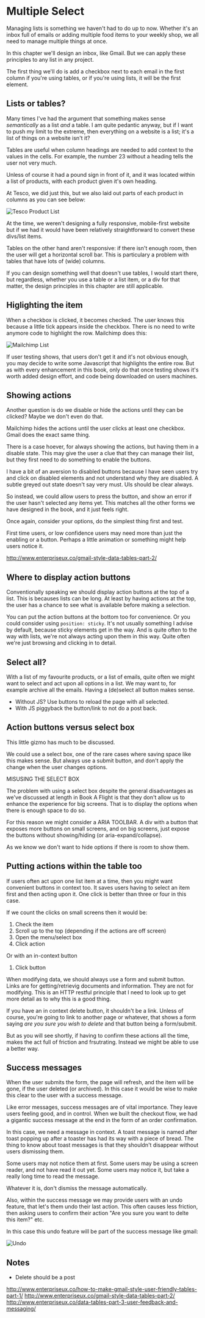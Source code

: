 # Multiple Select

Managing lists is something we haven't had to do up to now. Whether it's an inbox full of emails or adding multiple food items to your weekly shop, we all need to manage multiple things at once.

In this chapter we'll design an inbox, like Gmail. But we can apply these principles to any list in any project.

The first thing we'll do is add a checkbox next to each email in the first column if you're using tables, or if you're using lists, it will be the first element.

## Lists or tables?

Many times I've had the argument that something makes sense *semantically* as a list *and* a table. I am quite pedantic anyway, but if I want to push my limit to the extreme, then everything on a website is a list; it's a list of things on a website isn't it?

Tables are useful when column headings are needed to add context to the values in the cells. For example, the number 23 without a heading tells the user not very much.

Unless of course it had a pound sign in front of it, and it was located within a list of products, with each product given it's own heading.

At Tesco, we did just this, but we also laid out parts of each product in columns as you can see below:

![Tesco Product List](./images/tesco-list.png)

At the time, we weren't designing a fully responsive, mobile-first website but if we had it would have been relatively straightforward to convert these divs/list items.

Tables on the other hand aren't responsive: if there isn't enough room, then the user will get a horizontal scroll bar. This is particulary a problem with tables that have lots of (wide) columns.

If you can design something well that doesn't use tables, I would start there, but regardless, whether you use a table or a list item, or a div for that matter, the design principles in this chapter are still applicable.

## Higlighting the item

When a checkbox is clicked, it becomes checked. The user knows this because a little tick appears inside the checkbox. There is no need to write anymore code to highlight the row. Mailchimp does this:

![Mailchimp List](./images/mailchimp-list.png)

If user testing shows, that users don't get it and it's not obvious enough, you may decide to write some Javascript that highlights the entire row. But as with every enhancement in this book, only do that once testing shows it's worth added design effort, and code being downloaded on users machines.

## Showing actions

Another question is do we disable or hide the actions until they can be clicked? Maybe we don't even do that.

Mailchimp hides the actions until the user clicks at least one checkbox. Gmail does the exact same thing.

There is a case hoever, for always showing the actions, but having them in a disable state. This may give the user a clue that they can manage their list, but they first need to do something to enable the buttons.

I have a bit of an aversion to disabled buttons because I have seen users try and click on disabled elements and not understand why they are disabled. A subtle greyed out state doesn't say very must. UIs should be clear always.

So instead, we could allow users to press the button, and show an error if the user hasn't selected any items yet. This matches all the other forms we have designed in the book, and it just feels right.

Once again, consider your options, do the simplest thing first and test.

First time users, or low confidence users may need more than just the enabling or a button. Perhaps a little animation or something might help users notice it.

http://www.enterpriseux.co/gmail-style-data-tables-part-2/

## Where to display action buttons

Conventionally speaking we should display action buttons at the top of a list. This is becauses lists can be long. At least by having actions at the top, the user has a chance to see what is available before making a selection.

You can put the action buttons at the bottom too for convenience. Or you could consider using `position: sticky`. It's not usually something I advise by default, because sticky elements get in the way. And is quite often to the way with lists, we're not always acting upon them in this way. Quite often we're just browsing and clicking in to detail.

## Select all?

With a list of my favourite products, or a list of emails, quite often we might want to select and act upon all options in a list. We may want to, for example archive all the emails. Having a (de)select all button makes sense.

- Without JS? Use buttons to reload the page with all selected.
- With JS piggyback the button/link to not do a post back.

## Action buttons versus select box

This little gizmo has much to be discussed.

We could use a select box, one of the rare cases where saving space like this makes sense. But always use a submit button, and don't apply the change when the user changes options.

MISUSING THE SELECT BOX

The problem with using a select box despite the general disadvantages as we've discussed at length in Book A Flight is that they don't allow us to enhance the experience for big screens. That is to display the options when there is enough space to do so.

For this reason we might consider a ARIA TOOLBAR. A div with a button that exposes more buttons on small screens, and on big screens, just expose the buttons without showing/hiding (or aria-expand/collapse).

As we know we don't want to hide options if there is room to show them.

## Putting actions within the table too

If users often act upon one list item at a time, then you might want convenient buttons in context too. It saves users having to select an item first and then acting upon it. One click is better than three or four in this case.

If we count the clicks on small screens then it would be:

1. Check the item
2. Scroll up to the top (depending if the actions are off screen)
3. Open the menu/select box
4. Click action

Or with an in-context button

1. Click button

When modifying data, we should always use a form and submit button. Links are for getting/retrievig documents and information. They are not for modifying. This is an HTTP restful principle that I need to look up to get more detail as to why this is a good thing.

If you have an in context delete button, it shouldn't be a link. Unless of course, you're going to link to another page or whatever, that shows a form saying *are you sure you wish to delete* and that button being a form/submit.

But as you will see shortly, if having to confirm these actions all the time, makes the act full of friction and frsutrating. Instead we might be able to use a better way.

## Success messages

When the user submits the form, the page will refresh, and the item will be gone, if the user deleted (or archived). In this case it would be wise to make this clear to the user with a success message.

Like error messages, success messages are of vital importance. They leave users feeling good, and in control. When we built the checkout flow, we had a gigantic success message at the end in the form of an order confirmation.

In this case, we need a message in context. A toast message is named after toast popping up after a toaster has had its way with a piece of bread. The thing to know about toast messages is that they shouldn't disappear without users dismissing them.

Some users may not notice them at first. Some users may be using a screen reader, and not have read it out yet. Some users may notice it, but take a really long time to read the message.

Whatever it is, don't dismiss the message automatically.

Also, within the success message we may provide users with an undo feature, that let's them undo their last action. This often causes less friction, then asking users to confirm their action "Are you sure you want to delte this item?" etc.

In this case this undo feature will be part of the success message like gmail:

![Undo](./images/undo.png)

## Notes

- Delete should be a post

http://www.enterpriseux.co/how-to-make-gmail-style-user-friendly-tables-part-1/
http://www.enterpriseux.co/gmail-style-data-tables-part-2/
http://www.enterpriseux.co/data-tables-part-3-user-feedback-and-messaging/

